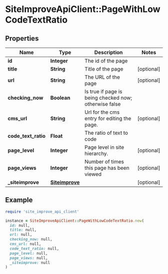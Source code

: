 # SiteImproveApiClient::PageWithLowCodeTextRatio

## Properties

| Name | Type | Description | Notes |
| ---- | ---- | ----------- | ----- |
| **id** | **Integer** | The id of the page |  |
| **title** | **String** | Title of the page | [optional] |
| **url** | **String** | The URL of the page | [optional] |
| **checking_now** | **Boolean** | Is true if page is being checked now; otherwise false |  |
| **cms_url** | **String** | Url for the cms entry for editing the page. | [optional] |
| **code_text_ratio** | **Float** | The ratio of text to code |  |
| **page_level** | **Integer** | Page level in site hierarchy. | [optional] |
| **page_views** | **Integer** | Number of times this page has been viewed | [optional] |
| **_siteimprove** | [**Siteimprove**](Siteimprove.md) |  | [optional] |

## Example

```ruby
require 'site_improve_api_client'

instance = SiteImproveApiClient::PageWithLowCodeTextRatio.new(
  id: null,
  title: null,
  url: null,
  checking_now: null,
  cms_url: null,
  code_text_ratio: null,
  page_level: null,
  page_views: null,
  _siteimprove: null
)
```

